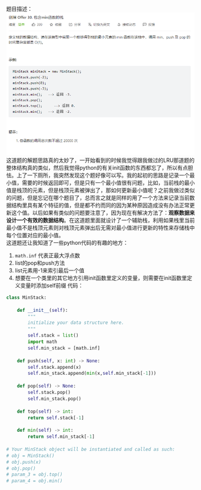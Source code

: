 题目描述：  
![image1](/basicaldatastructure/stack/image/image1.png)  
这道题的解题思路真的太妙了，一开始看到的时候我觉得跟我做过的LRU那道题的整体结构真的类似，然后我觉得python的有关init函数的东西都忘了，所以有点胆怯。上了一下厕所，我突然发现这个题好像可以写。我的起初的思路是记录一个最小值，需要的时候返回即可，但是只有一个最小值很有问题，比如，当前栈的最小值是栈顶的元素，但是栈顶元素被弹出了，那如何更新最小值呢？之前我做过类似的问题，但是忘记在哪个题目了，总而言之就是同样的用了一个方法来记录当前数据结构里具有某个特征的值，但是都不约而同的因为某种原因造成没有办法正常更新这个值。以后如果有类似的问题要注意了，因为现在有解决方法了：**观察数据来设计一个有效的数据结构**。在这道题里面就设计了一个辅助栈，利用如果栈里当前最小值不是栈顶元素则对栈顶元素弹出后无需对最小值进行更新的特性来存储栈中每个位置对应的最小值。  
这道题还让我知道了一些python代码的有趣的地方：  
1. `math.inf` 代表正最大浮点数
2. list的pop和push方法
3. list元素用-1来索引最后一个值
4. 想要在一个类里的其它地方引用init函数里定义的变量，则需要在init函数里定义变量时添加self前缀
代码： 
```python
class MinStack:

    def __init__(self):
        """
        initialize your data structure here.
        """
        self.stack = list()
        import math
        self.min_stack = [math.inf]

    def push(self, x: int) -> None:
        self.stack.append(x)
        self.min_stack.append(min(x,self.min_stack[-1]))

    def pop(self) -> None:
        self.stack.pop()
        self.min_stack.pop()

    def top(self) -> int:
        return self.stack[-1]

    def min(self) -> int:
        return self.min_stack[-1]

# Your MinStack object will be instantiated and called as such:
# obj = MinStack()
# obj.push(x)
# obj.pop()
# param_3 = obj.top()
# param_4 = obj.min()